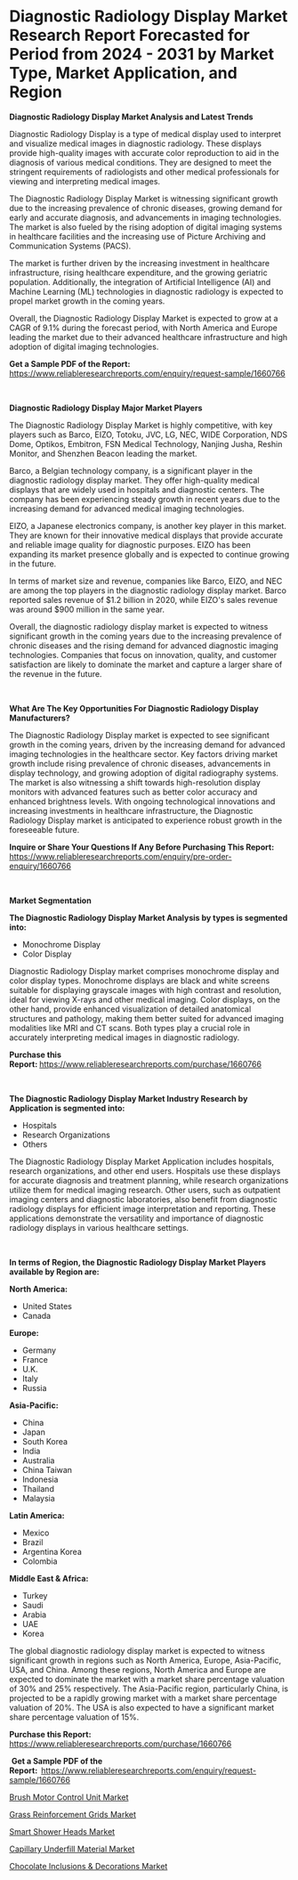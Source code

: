 <p><h1>Diagnostic Radiology Display Market Research Report Forecasted for Period from 2024 -  2031 by Market Type, Market Application, and Region</h1></p><p><strong>Diagnostic Radiology Display Market Analysis and Latest Trends</strong></p>
<p><p>Diagnostic Radiology Display is a type of medical display used to interpret and visualize medical images in diagnostic radiology. These displays provide high-quality images with accurate color reproduction to aid in the diagnosis of various medical conditions. They are designed to meet the stringent requirements of radiologists and other medical professionals for viewing and interpreting medical images.</p><p>The Diagnostic Radiology Display Market is witnessing significant growth due to the increasing prevalence of chronic diseases, growing demand for early and accurate diagnosis, and advancements in imaging technologies. The market is also fueled by the rising adoption of digital imaging systems in healthcare facilities and the increasing use of Picture Archiving and Communication Systems (PACS).</p><p>The market is further driven by the increasing investment in healthcare infrastructure, rising healthcare expenditure, and the growing geriatric population. Additionally, the integration of Artificial Intelligence (AI) and Machine Learning (ML) technologies in diagnostic radiology is expected to propel market growth in the coming years.</p><p>Overall, the Diagnostic Radiology Display Market is expected to grow at a CAGR of 9.1% during the forecast period, with North America and Europe leading the market due to their advanced healthcare infrastructure and high adoption of digital imaging technologies.</p></p>
<p><strong>Get a Sample PDF of the Report:&nbsp;</strong> <a href="https://www.reliableresearchreports.com/enquiry/request-sample/1660766">https://www.reliableresearchreports.com/enquiry/request-sample/1660766</a></p>
<p>&nbsp;</p>
<p><strong>Diagnostic Radiology Display Major Market Players</strong></p>
<p><p>The Diagnostic Radiology Display Market is highly competitive, with key players such as Barco, EIZO, Totoku, JVC, LG, NEC, WIDE Corporation, NDS Dome, Optikos, Embitron, FSN Medical Technology, Nanjing Jusha, Reshin Monitor, and Shenzhen Beacon leading the market. </p><p>Barco, a Belgian technology company, is a significant player in the diagnostic radiology display market. They offer high-quality medical displays that are widely used in hospitals and diagnostic centers. The company has been experiencing steady growth in recent years due to the increasing demand for advanced medical imaging technologies.</p><p>EIZO, a Japanese electronics company, is another key player in this market. They are known for their innovative medical displays that provide accurate and reliable image quality for diagnostic purposes. EIZO has been expanding its market presence globally and is expected to continue growing in the future.</p><p>In terms of market size and revenue, companies like Barco, EIZO, and NEC are among the top players in the diagnostic radiology display market. Barco reported sales revenue of $1.2 billion in 2020, while EIZO's sales revenue was around $900 million in the same year.</p><p>Overall, the diagnostic radiology display market is expected to witness significant growth in the coming years due to the increasing prevalence of chronic diseases and the rising demand for advanced diagnostic imaging technologies. Companies that focus on innovation, quality, and customer satisfaction are likely to dominate the market and capture a larger share of the revenue in the future.</p></p>
<p>&nbsp;</p>
<p><strong>What Are The Key Opportunities For Diagnostic Radiology Display Manufacturers?</strong></p>
<p><p>The Diagnostic Radiology Display market is expected to see significant growth in the coming years, driven by the increasing demand for advanced imaging technologies in the healthcare sector. Key factors driving market growth include rising prevalence of chronic diseases, advancements in display technology, and growing adoption of digital radiography systems. The market is also witnessing a shift towards high-resolution display monitors with advanced features such as better color accuracy and enhanced brightness levels. With ongoing technological innovations and increasing investments in healthcare infrastructure, the Diagnostic Radiology Display market is anticipated to experience robust growth in the foreseeable future.</p></p>
<p><strong>Inquire or Share Your Questions If Any Before Purchasing This Report:</strong> <a href="https://www.reliableresearchreports.com/enquiry/pre-order-enquiry/1660766">https://www.reliableresearchreports.com/enquiry/pre-order-enquiry/1660766</a></p>
<p>&nbsp;</p>
<p><strong>Market Segmentation</strong></p>
<p><strong>The Diagnostic Radiology Display Market Analysis by types is segmented into:</strong></p>
<p><ul><li>Monochrome Display</li><li>Color Display</li></ul></p>
<p><p>Diagnostic Radiology Display market comprises monochrome display and color display types. Monochrome displays are black and white screens suitable for displaying grayscale images with high contrast and resolution, ideal for viewing X-rays and other medical imaging. Color displays, on the other hand, provide enhanced visualization of detailed anatomical structures and pathology, making them better suited for advanced imaging modalities like MRI and CT scans. Both types play a crucial role in accurately interpreting medical images in diagnostic radiology.</p></p>
<p><strong>Purchase this Report:&nbsp;</strong><a href="https://www.reliableresearchreports.com/purchase/1660766">https://www.reliableresearchreports.com/purchase/1660766</a></p>
<p>&nbsp;</p>
<p><strong>The Diagnostic Radiology Display Market Industry Research by Application is segmented into:</strong></p>
<p><ul><li>Hospitals</li><li>Research Organizations</li><li>Others</li></ul></p>
<p><p>The Diagnostic Radiology Display Market Application includes hospitals, research organizations, and other end users. Hospitals use these displays for accurate diagnosis and treatment planning, while research organizations utilize them for medical imaging research. Other users, such as outpatient imaging centers and diagnostic laboratories, also benefit from diagnostic radiology displays for efficient image interpretation and reporting. These applications demonstrate the versatility and importance of diagnostic radiology displays in various healthcare settings.</p></p>
<p>&nbsp;</p>
<p><strong>In terms of Region, the Diagnostic Radiology Display Market Players available by Region are:</strong></p>
<p>
    <p> <strong> North America: </strong>
        <ul>
            <li>United States</li>
            <li>Canada</li>
        </ul>
        </p> 
    <p> <strong> Europe: </strong>
        <ul>
            <li>Germany</li>
            <li>France</li>
            <li>U.K.</li>
            <li>Italy</li>
            <li>Russia</li>
        </ul>
        </p> 
    <p> <strong> Asia-Pacific: </strong>
        <ul>
            <li>China</li>
            <li>Japan</li>
            <li>South Korea</li>
            <li>India</li>
            <li>Australia</li>
            <li>China Taiwan</li>
            <li>Indonesia</li>
            <li>Thailand</li>
            <li>Malaysia</li>
        </ul>
        </p> 
    <p> <strong> Latin America: </strong>
        <ul>
            <li>Mexico</li>
            <li>Brazil</li>
            <li>Argentina Korea</li>
            <li>Colombia</li>
        </ul>
        </p> 
    <p> <strong> Middle East & Africa: </strong>
        <ul>
            <li>Turkey</li>
            <li>Saudi</li>
            <li>Arabia</li>
            <li>UAE</li>
            <li>Korea</li>
        </ul>
    </p>
    </p>
<p><p>The global diagnostic radiology display market is expected to witness significant growth in regions such as North America, Europe, Asia-Pacific, USA, and China. Among these regions, North America and Europe are expected to dominate the market with a market share percentage valuation of 30% and 25% respectively. The Asia-Pacific region, particularly China, is projected to be a rapidly growing market with a market share percentage valuation of 20%. The USA is also expected to have a significant market share percentage valuation of 15%.</p></p>
<p><strong>Purchase this Report: </strong><a href="https://www.reliableresearchreports.com/purchase/1660766">https://www.reliableresearchreports.com/purchase/1660766</a></p>
<p>&nbsp;<strong>Get a Sample PDF of the Report:&nbsp;&nbsp;</strong><a href="https://www.reliableresearchreports.com/enquiry/request-sample/1660766">https://www.reliableresearchreports.com/enquiry/request-sample/1660766</a></p>
<p><strong></strong></p>
<p><p><a href="https://zircon-bluebell-299.notion.site/Brush-Motor-Control-Unit-Market-Size-and-Growth-Market-Segmentation-Regional-and-Country-Breakdown-e5b934a2440a495286c908b43cf48c39">Brush Motor Control Unit Market</a></p><p><a href="https://view.publitas.com/reportprime-1/grass-reinforcement-grids-market-provides-detailed-segmentation-of-this-market-based-on-type-application-and-region-and-forecast-for-the-period-from-2024-2031/">Grass Reinforcement Grids Market</a></p><p><a href="https://view.publitas.com/reportprime-1/smart-shower-heads-market-analysis-examines-its-scope-on-growth-opportunities-and-forecasted-trends-spanning-from-2024-to-2031/">Smart Shower Heads Market</a></p><p><a href="https://fearless-okapi-6c8.notion.site/Capillary-Underfill-Material-Market-Research-Report-Provides-Critical-Insights-that-can-help-Shape-B-0bf43298d20f4fb8b16d1ca1cd59f681">Capillary Underfill Material Market</a></p><p><a href="https://scarlet-rocket-c63.notion.site/Chocolate-Inclusions-Decorations-Market-Provides-a-Comprehensive-Analysis-Including-a-Macro-Overvi-8c2ac6e17952483ba3e489e11956ccbc">Chocolate Inclusions & Decorations Market</a></p></p>